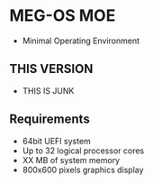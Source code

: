 # MEG-OS MOE

- Minimal Operating Environment

## THIS VERSION

- THIS IS JUNK

## Requirements

- 64bit UEFI system
- Up to 32 logical processor cores
- XX MB of system memory
- 800x600 pixels graphics display
